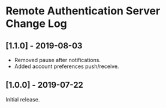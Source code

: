 
# Remote Authentication Server Change Log

## [1.1.0] - 2019-08-03

- Removed pause after notifications.
- Added account preferences push/receive.

## [1.0.0] - 2019-07-22

Initial release.
